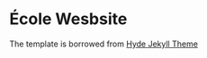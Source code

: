 # École Wesbsite

The template is borrowed from [Hyde Jekyll Theme](https://jekyllthemes.io/theme/hyde)
